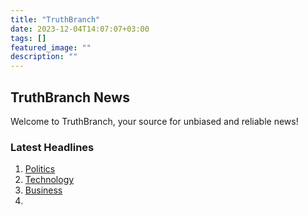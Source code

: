 ```yaml
---
title: "TruthBranch"
date: 2023-12-04T14:07:07+03:00
tags: []
featured_image: ""
description: ""
---
```

## TruthBranch News

Welcome to TruthBranch, your source for unbiased and reliable news!

### Latest Headlines

1. [Politics](#politics)
2. [Technology](#technology)
3. [Business](#business)
4.